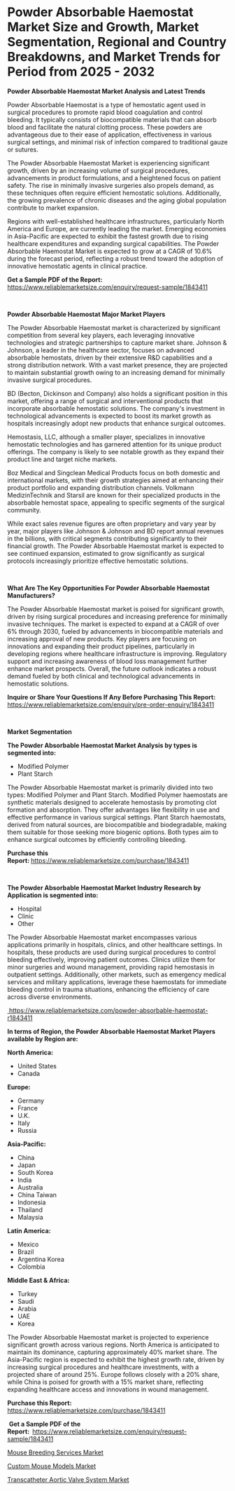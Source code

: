 <p><h1>Powder Absorbable Haemostat Market Size and Growth, Market Segmentation, Regional and Country Breakdowns, and Market Trends for Period from 2025 -  2032</h1></p><p><strong>Powder Absorbable Haemostat Market Analysis and Latest Trends</strong></p>
<p><p>Powder Absorbable Haemostat is a type of hemostatic agent used in surgical procedures to promote rapid blood coagulation and control bleeding. It typically consists of biocompatible materials that can absorb blood and facilitate the natural clotting process. These powders are advantageous due to their ease of application, effectiveness in various surgical settings, and minimal risk of infection compared to traditional gauze or sutures.</p><p>The Powder Absorbable Haemostat Market is experiencing significant growth, driven by an increasing volume of surgical procedures, advancements in product formulations, and a heightened focus on patient safety. The rise in minimally invasive surgeries also propels demand, as these techniques often require efficient hemostatic solutions. Additionally, the growing prevalence of chronic diseases and the aging global population contribute to market expansion. </p><p>Regions with well-established healthcare infrastructures, particularly North America and Europe, are currently leading the market. Emerging economies in Asia-Pacific are expected to exhibit the fastest growth due to rising healthcare expenditures and expanding surgical capabilities. The Powder Absorbable Haemostat Market is expected to grow at a CAGR of 10.6% during the forecast period, reflecting a robust trend toward the adoption of innovative hemostatic agents in clinical practice.</p></p>
<p><strong>Get a Sample PDF of the Report:&nbsp;</strong> <a href="https://www.reliablemarketsize.com/enquiry/request-sample/1843411?utm_campaign=1845&utm_medium=2&utm_source=Github&utm_content=ia&utm_term=05032025&utm_id=powder-absorbable-haemostat">https://www.reliablemarketsize.com/enquiry/request-sample/1843411</a></p>
<p>&nbsp;</p>
<p><strong>Powder Absorbable Haemostat Major Market Players</strong></p>
<p><p>The Powder Absorbable Haemostat market is characterized by significant competition from several key players, each leveraging innovative technologies and strategic partnerships to capture market share. Johnson & Johnson, a leader in the healthcare sector, focuses on advanced absorbable hemostats, driven by their extensive R&D capabilities and a strong distribution network. With a vast market presence, they are projected to maintain substantial growth owing to an increasing demand for minimally invasive surgical procedures.</p><p>BD (Becton, Dickinson and Company) also holds a significant position in this market, offering a range of surgical and interventional products that incorporate absorbable hemostatic solutions. The company's investment in technological advancements is expected to boost its market growth as hospitals increasingly adopt new products that enhance surgical outcomes.</p><p>Hemostasis, LLC, although a smaller player, specializes in innovative hemostatic technologies and has garnered attention for its unique product offerings. The company is likely to see notable growth as they expand their product line and target niche markets.</p><p>Boz Medical and Singclean Medical Products focus on both domestic and international markets, with their growth strategies aimed at enhancing their product portfolio and expanding distribution channels. Volkmann MedizinTechnik and Starsil are known for their specialized products in the absorbable hemostat space, appealing to specific segments of the surgical community.</p><p>While exact sales revenue figures are often proprietary and vary year by year, major players like Johnson & Johnson and BD report annual revenues in the billions, with critical segments contributing significantly to their financial growth. The Powder Absorbable Haemostat market is expected to see continued expansion, estimated to grow significantly as surgical protocols increasingly prioritize effective hemostatic solutions.</p></p>
<p>&nbsp;</p>
<p><strong>What Are The Key Opportunities For Powder Absorbable Haemostat Manufacturers?</strong></p>
<p><p>The Powder Absorbable Haemostat market is poised for significant growth, driven by rising surgical procedures and increasing preference for minimally invasive techniques. The market is expected to expand at a CAGR of over 6% through 2030, fueled by advancements in biocompatible materials and increasing approval of new products. Key players are focusing on innovations and expanding their product pipelines, particularly in developing regions where healthcare infrastructure is improving. Regulatory support and increasing awareness of blood loss management further enhance market prospects. Overall, the future outlook indicates a robust demand fueled by both clinical and technological advancements in hemostatic solutions.</p></p>
<p><strong>Inquire or Share Your Questions If Any Before Purchasing This Report:</strong> <a href="https://www.reliablemarketsize.com/enquiry/pre-order-enquiry/1843411?utm_campaign=1845&utm_medium=2&utm_source=Github&utm_content=ia&utm_term=05032025&utm_id=powder-absorbable-haemostat">https://www.reliablemarketsize.com/enquiry/pre-order-enquiry/1843411</a></p>
<p>&nbsp;</p>
<p><strong>Market Segmentation</strong></p>
<p><strong>The Powder Absorbable Haemostat Market Analysis by types is segmented into:</strong></p>
<p><ul><li>Modified Polymer</li><li>Plant Starch</li></ul></p>
<p><p>The Powder Absorbable Haemostat market is primarily divided into two types: Modified Polymer and Plant Starch. Modified Polymer haemostats are synthetic materials designed to accelerate hemostasis by promoting clot formation and absorption. They offer advantages like flexibility in use and effective performance in various surgical settings. Plant Starch haemostats, derived from natural sources, are biocompatible and biodegradable, making them suitable for those seeking more biogenic options. Both types aim to enhance surgical outcomes by efficiently controlling bleeding.</p></p>
<p><strong>Purchase this Report:&nbsp;</strong><a href="https://www.reliablemarketsize.com/purchase/1843411?utm_campaign=1845&utm_medium=2&utm_source=Github&utm_content=ia&utm_term=05032025&utm_id=powder-absorbable-haemostat">https://www.reliablemarketsize.com/purchase/1843411</a></p>
<p>&nbsp;</p>
<p><strong>The Powder Absorbable Haemostat Market Industry Research by Application is segmented into:</strong></p>
<p><ul><li>Hospital</li><li>Clinic</li><li>Other</li></ul></p>
<p><p>The Powder Absorbable Haemostat market encompasses various applications primarily in hospitals, clinics, and other healthcare settings. In hospitals, these products are used during surgical procedures to control bleeding effectively, improving patient outcomes. Clinics utilize them for minor surgeries and wound management, providing rapid hemostasis in outpatient settings. Additionally, other markets, such as emergency medical services and military applications, leverage these haemostats for immediate bleeding control in trauma situations, enhancing the efficiency of care across diverse environments.</p></p>
<p><a href="https://www.reliablemarketsize.com/powder-absorbable-haemostat-r1843411?utm_campaign=1845&utm_medium=2&utm_source=Github&utm_content=ia&utm_term=05032025&utm_id=powder-absorbable-haemostat">&nbsp;https://www.reliablemarketsize.com/powder-absorbable-haemostat-r1843411</a></p>
<p><strong>In terms of Region, the Powder Absorbable Haemostat Market Players available by Region are:</strong></p>
<p>
    <p> <strong> North America: </strong>
        <ul>
            <li>United States</li>
            <li>Canada</li>
        </ul>
        </p> 
    <p> <strong> Europe: </strong>
        <ul>
            <li>Germany</li>
            <li>France</li>
            <li>U.K.</li>
            <li>Italy</li>
            <li>Russia</li>
        </ul>
        </p> 
    <p> <strong> Asia-Pacific: </strong>
        <ul>
            <li>China</li>
            <li>Japan</li>
            <li>South Korea</li>
            <li>India</li>
            <li>Australia</li>
            <li>China Taiwan</li>
            <li>Indonesia</li>
            <li>Thailand</li>
            <li>Malaysia</li>
        </ul>
        </p> 
    <p> <strong> Latin America: </strong>
        <ul>
            <li>Mexico</li>
            <li>Brazil</li>
            <li>Argentina Korea</li>
            <li>Colombia</li>
        </ul>
        </p> 
    <p> <strong> Middle East & Africa: </strong>
        <ul>
            <li>Turkey</li>
            <li>Saudi</li>
            <li>Arabia</li>
            <li>UAE</li>
            <li>Korea</li>
        </ul>
    </p>
    </p>
<p><p>The Powder Absorbable Haemostat market is projected to experience significant growth across various regions. North America is anticipated to maintain its dominance, capturing approximately 40% market share. The Asia-Pacific region is expected to exhibit the highest growth rate, driven by increasing surgical procedures and healthcare investments, with a projected share of around 25%. Europe follows closely with a 20% share, while China is poised for growth with a 15% market share, reflecting expanding healthcare access and innovations in wound management.</p></p>
<p><strong>Purchase this Report: </strong><a href="https://www.reliablemarketsize.com/purchase/1843411?utm_campaign=1845&utm_medium=2&utm_source=Github&utm_content=ia&utm_term=05032025&utm_id=powder-absorbable-haemostat">https://www.reliablemarketsize.com/purchase/1843411</a></p>
<p>&nbsp;<strong>Get a Sample PDF of the Report:&nbsp;&nbsp;</strong><a href="https://www.reliablemarketsize.com/enquiry/request-sample/1843411?utm_campaign=1845&utm_medium=2&utm_source=Github&utm_content=ia&utm_term=05032025&utm_id=powder-absorbable-haemostat">https://www.reliablemarketsize.com/enquiry/request-sample/1843411</a></p>
<p><strong></strong></p>
<p><p><a href="https://github.com/wantadhagino/Market-Research-Report-List-1/blob/main/mouse-breeding-services-market.md?utm_campaign=1845&utm_medium=2&utm_source=Github&utm_content=ia&utm_term=05032025&utm_id=powder-absorbable-haemostat">Mouse Breeding Services Market</a></p><p><a href="https://github.com/lelahokendo/Market-Research-Report-List-1/blob/main/custom-mouse-models-market.md?utm_campaign=1845&utm_medium=2&utm_source=Github&utm_content=ia&utm_term=05032025&utm_id=powder-absorbable-haemostat">Custom Mouse Models Market</a></p><p><a href="https://github.com/RickHolmes3/Market-Research-Report-List-7/blob/main/transcatheter-aortic-valve-system-market.md?utm_campaign=1845&utm_medium=2&utm_source=Github&utm_content=ia&utm_term=05032025&utm_id=powder-absorbable-haemostat">Transcatheter Aortic Valve System Market</a></p></p>